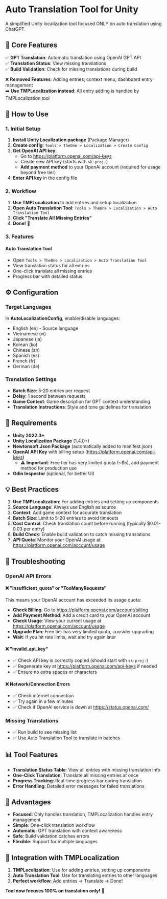 # Auto Translation Tool for Unity

A simplified Unity localization tool focused ONLY on auto translation using ChatGPT.

## 🎯 Core Features

✅ **GPT Translation**: Automatic translation using OpenAI GPT API  
✅ **Translation Status**: View missing translations  
✅ **Build Validation**: Check for missing translations during build  

❌ **Removed Features**: Adding entries, context menu, dashboard entry management  
➡️ **Use TMPLocalization instead**: All entry adding is handled by TMPLocalization tool

## 🚀 How to Use

### 1. Initial Setup
1. **Install Unity Localization package** (Package Manager)
2. **Create config**: `Tools > TheOne > Localization > Create Config`
3. **Get OpenAI API key**: 
   - Go to https://platform.openai.com/api-keys
   - Create new API key (starts with `sk-proj-`)
   - **Add payment method** to your OpenAI account (required for usage beyond free tier)
4. **Enter API key** in the config file

### 2. Workflow
1. **Use TMPLocalization** to add entries and setup localization
2. **Open Auto Translation Tool**: `Tools > TheOne > Localization > Auto Translation Tool`  
3. **Click "Translate All Missing Entries"**
4. **Done!** 🎉

### 3. Features

#### Auto Translation Tool
- Open `Tools > TheOne > Localization > Auto Translation Tool`
- View translation status for all entries
- One-click translate all missing entries
- Progress bar with detailed status

## ⚙️ Configuration

### Target Languages
In **AutoLocalizationConfig**, enable/disable languages:
- English (en) - Source language
- Vietnamese (vi) 
- Japanese (ja)
- Korean (ko)
- Chinese (zh)
- Spanish (es)
- French (fr)
- German (de)

### Translation Settings
- **Batch Size**: 5-20 entries per request
- **Delay**: 1 second between requests
- **Game Context**: Game description for GPT context understanding
- **Translation Instructions**: Style and tone guidelines for translation

## 🔧 Requirements

- **Unity 2022.3+**
- **Unity Localization Package** (1.4.0+)
- **Newtonsoft.Json Package** (automatically added to manifest.json)
- **OpenAI API Key** with billing setup (https://platform.openai.com/api-keys)
  - ⚠️ **Important**: Free tier has very limited quota (~$5), add payment method for production use
- **Odin Inspector** (optional, for better UI)

## 💡 Best Practices

1. **Use TMPLocalization**: For adding entries and setting up components
2. **Source Language**: Always use English as source
3. **Context**: Add game context for accurate translation
4. **Batch Size**: Limit to 5-20 entries to avoid timeouts
5. **Cost Control**: Check translation count before running (typically $0.01-0.03 per entry)
6. **Build Check**: Enable build validation to catch missing translations
7. **API Quota**: Monitor your OpenAI usage at https://platform.openai.com/account/usage

## 🐛 Troubleshooting

### OpenAI API Errors

#### ❌ "insufficient_quota" or "TooManyRequests"
This means your OpenAI account has exceeded its usage quota:
- **Check Billing**: Go to https://platform.openai.com/account/billing
- **Add Payment Method**: Add a credit card to your OpenAI account
- **Check Usage**: View your current usage at https://platform.openai.com/account/usage
- **Upgrade Plan**: Free tier has very limited quota, consider upgrading
- **Wait**: If you hit rate limits, wait and try again later

#### ❌ "invalid_api_key" 
- ✅ Check API key is correctly copied (should start with `sk-proj-`)
- ✅ Regenerate key at https://platform.openai.com/api-keys if needed
- ✅ Ensure no extra spaces or characters

#### ❌ Network/Connection Errors
- ✅ Check internet connection
- ✅ Try again in a few minutes
- ✅ Check if OpenAI service is down at https://status.openai.com/

### Missing Translations
- ✅ Run build to see missing list
- ✅ Use Auto Translation Tool to translate in batches

## 📊 Tool Features

- **Translation Status Table**: View all entries with missing translation info
- **One-Click Translation**: Translate all missing entries at once
- **Progress Tracking**: Real-time progress bar during translation
- **Error Handling**: Detailed error messages for failed translations

## 🌟 Advantages

- **Focused**: Only handles translation, TMPLocalization handles entry management
- **Simple**: One-click translation workflow
- **Automatic**: GPT translation with context awareness
- **Safe**: Build validation catches errors
- **Flexible**: Support for multiple languages

## 🔄 Integration with TMPLocalization

1. **TMPLocalization**: Use for adding entries, setting up components
2. **Auto Translation Tool**: Use for translating entries to other languages
3. **Perfect workflow**: Add entries → Translate → Done!

**Tool now focuses 100% on translation only!** 🚀
